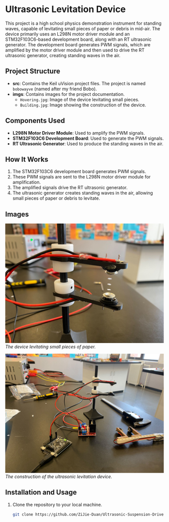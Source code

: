 # Ultrasonic Levitation Device

This project is a high school physics demonstration instrument for standing waves, capable of levitating small pieces of paper or debris in mid-air. The device primarily uses an L298N motor driver module and an STM32F103C6-based development board, along with an RT ultrasonic generator. The development board generates PWM signals, which are amplified by the motor driver module and then used to drive the RT ultrasonic generator, creating standing waves in the air.

## Project Structure

- **src**: Contains the Keil uVision project files. The project is named `bobowayve` (named after my friend Bobo).
- **imgs**: Contains images for the project documentation.
  - `Hovering.jpg`: Image of the device levitating small pieces.
  - `Building.jpg`: Image showing the construction of the device.

## Components Used

- **L298N Motor Driver Module**: Used to amplify the PWM signals.
- **STM32F103C6 Development Board**: Used to generate the PWM signals.
- **RT Ultrasonic Generator**: Used to produce the standing waves in the air.

## How It Works

1. The STM32F103C6 development board generates PWM signals.
2. These PWM signals are sent to the L298N motor driver module for amplification.
3. The amplified signals drive the RT ultrasonic generator.
4. The ultrasonic generator creates standing waves in the air, allowing small pieces of paper or debris to levitate.

## Images

![Hovering](imgs/Hovering.jpg)
*The device levitating small pieces of paper.*

![Building](imgs/Building.jpg)
*The construction of the ultrasonic levitation device.*

## Installation and Usage

1. Clone the repository to your local machine.
   ```bash
   git clone https://github.com/ZiJie-Duan/Ultrasonic-Suspension-Drive.git
